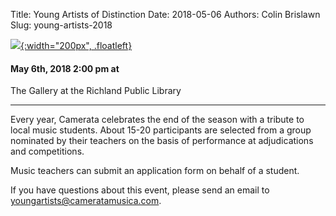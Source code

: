 Title: Young Artists of Distinction
Date: 2018-05-06
Authors: Colin Brislawn
Slug: young-artists-2018


[![ ]({filename}/images/2017-2018/YoungArtists400.jpg){:width="200px", .floatleft}]({filename}./YoungArtists2018.md)

#### May 6th, 2018 2:00 pm at <br>
The Gallery at the Richland Public Library

---

Every year, Camerata celebrates the end of the season with a tribute to local music students.  About 15-20 participants are selected from a group nominated by their teachers on the basis of performance at adjudications and competitions.

Music teachers can submit an application form on behalf of a student.

If you have questions about this event, please send an email to [youngartists@cameratamusica.com](mailto:youngartists@cameratamusica.com).
